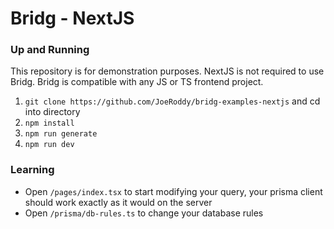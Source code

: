 # Bridg - NextJS

### Up and Running

This repository is for demonstration purposes. NextJS is not required to use Bridg. Bridg is compatible with any JS or TS frontend project.

1. `git clone https://github.com/JoeRoddy/bridg-examples-nextjs` and cd into directory
2. `npm install`
3. `npm run generate`
4. `npm run dev`

### Learning

- Open `/pages/index.tsx` to start modifying your query, your prisma client should work exactly as it would on the server
- Open `/prisma/db-rules.ts` to change your database rules
